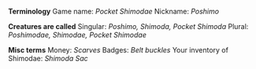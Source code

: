 **Terminology**
Game name: *Pocket Shimodae*
Nickname: *Poshimo*

**Creatures are called**
Singular: *Poshimo, Shimoda, Pocket Shimoda*
Plural: *Poshimodae, Shimodae, Pocket Shimodae*

**Misc terms**
Money: *Scarves*
Badges: *Belt buckles*
Your inventory of Shimodae: *Shimoda Sac*